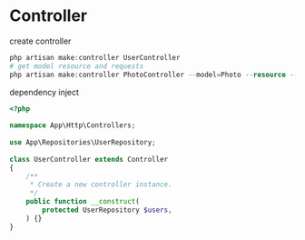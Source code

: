 # Controller

create controller

```php
php artisan make:controller UserController
# get model resource and requests
php artisan make:controller PhotoController --model=Photo --resource --requests
```

dependency inject

```php
<?php
 
namespace App\Http\Controllers;
 
use App\Repositories\UserRepository;
 
class UserController extends Controller
{
    /**
     * Create a new controller instance.
     */
    public function __construct(
        protected UserRepository $users,
    ) {}
}
```

